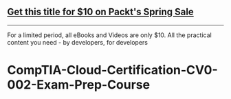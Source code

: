 ## [Get this title for $10 on Packt's Spring Sale](https://www.packt.com/V16843?utm_source=github&utm_medium=packt-github-repo&utm_campaign=spring_10_dollar_2022)
-----
For a limited period, all eBooks and Videos are only $10. All the practical content you need \- by developers, for developers

# CompTIA-Cloud-Certification-CV0-002-Exam-Prep-Course